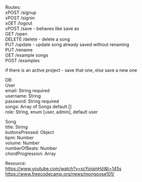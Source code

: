 Routes:  
xPOST /signup  
xPOST /signin  
xGET /logout  
xPOST /save - behaves like save as  
GET /open  
DELETE /delete - delete a song  
PUT /update - update song already saved without renaming  
PUT /rename  
GET /example songs  
POST /examples  

if there is an active project - save that one, else save a new one

DB:  
User  
  email: String required  
  username: String  
  password: String required  
  songs: Array of Songs default []  
  role: String, enum [user, admin], default user  

Song  
  title: String  
  buttonsPressed: Object  
  bpm: Number  
  volume: Number  
  numberOfBeats: Number  
  chordProgression: Array  





Resource:  
https://www.youtube.com/watch?v=scYojqjnHzI&t=145s  
https://www.freecodecamp.org/news/mongoose101/  

